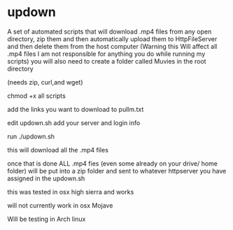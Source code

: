 # updown
A set of automated scripts that will download .mp4 files from any open directory, zip them and then automatically 
upload them to HttpFileServer and then delete them from the host computer (Warning this Will affect all .mp4 
files I am not responsible for anything you do while running my scripts)
you will also need to create a folder called Muvies in the root directory 

(needs zip, curl,and wget)


chmod +x all scripts

add the links you want to download to pullm.txt 

edit updown.sh add your server and login info

run ./updown.sh 

this will download all the .mp4 files

once that is done ALL .mp4 fies (even some already on your drive/ home folder) will be put into a zip folder and sent to
whatever httpserver you have assigned in the updown.sh 

this was tested in osx high sierra and works 

will not currently work in osx Mojave 

Will be testing in Arch linux 
